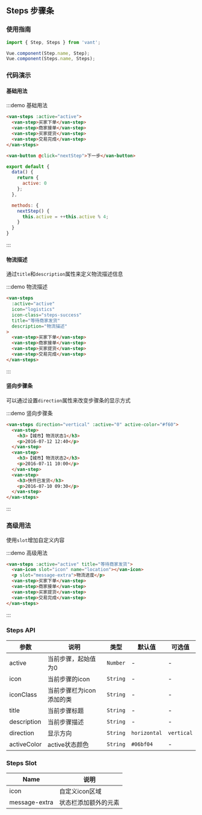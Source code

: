 <style>
.demo-steps {
  .steps-success,
  .van-icon-location {
    color: #06bf04;
  }

  .van-button {
    margin: 15px 0 0 15px;
  }

  .van-steps__message + p {
    margin-bottom: 10px;
  }

  p,
  h3 {
    margin: 0;
    font-size: inherit;
    font-weight: normal;
  }
}
</style>

<script>
export default {
  data() {
    return {
      active: 0
    };
  },

  methods: {
    nextStep() {
      this.active = ++this.active % 4;
    }
  }
}
</script>

## Steps 步骤条

### 使用指南
``` javascript
import { Step, Steps } from 'vant';

Vue.component(Step.name, Step);
Vue.component(Steps.name, Steps);
```

### 代码演示

#### 基础用法

:::demo 基础用法
```html
<van-steps :active="active">
  <van-step>买家下单</van-step>
  <van-step>商家接单</van-step>
  <van-step>买家提货</van-step>
  <van-step>交易完成</van-step>
</van-steps>

<van-button @click="nextStep">下一步</van-button>
```

```javascript
export default {
  data() {
    return {
      active: 0
    };
  },

  methods: {
    nextStep() {
      this.active = ++this.active % 4;
    }
  }
}
```
:::

#### 物流描述

通过`title`和`description`属性来定义物流描述信息

:::demo 物流描述
```html
<van-steps
  :active="active"
  icon="logistics"
  icon-class="steps-success"
  title="等待商家发货"
  description="物流描述"
>
  <van-step>买家下单</van-step>
  <van-step>商家接单</van-step>
  <van-step>买家提货</van-step>
  <van-step>交易完成</van-step>
</van-steps>
```
:::

#### 竖向步骤条

可以通过设置`direction`属性来改变步骤条的显示方式

:::demo 竖向步骤条
```html
<van-steps direction="vertical" :active="0" active-color="#f60">
  <van-step>
    <h3>【城市】物流状态1</h3>
    <p>2016-07-12 12:40</p>
  </van-step>
  <van-step>
    <h3>【城市】物流状态2</h3>
    <p>2016-07-11 10:00</p>
  </van-step>
  <van-step>
    <h3>快件已发货</h3>
    <p>2016-07-10 09:30</p>
  </van-step>
</van-steps>
```
:::

### 高级用法
使用`slot`增加自定义内容

:::demo 高级用法
```html
<van-steps :active="active" title="等待商家发货">
  <van-icon slot="icon" name="location"></van-icon>
  <p slot="message-extra">物流进度</p>
  <van-step>买家下单</van-step>
  <van-step>商家接单</van-step>
  <van-step>买家提货</van-step>
  <van-step>交易完成</van-step>  
</van-steps>
```
:::

### Steps API

| 参数 | 说明 | 类型 | 默认值 | 可选值 |
|-----------|-----------|-----------|-------------|-------------|
| active | 当前步骤，起始值为0 | `Number` | - | - |
| icon | 当前步骤的icon | `String` | - | - |
| iconClass | 当前步骤栏为icon添加的类 | `String` | - | - |
| title | 当前步骤标题 | `String` | - | - |
| description | 当前步骤描述 | `String` | - | - |
| direction | 显示方向 | `String` | `horizontal` | `vertical` |
| activeColor | active状态颜色 | `String` | `#06bf04` | - |

### Steps Slot

| Name | 说明 |
|-----------|-----------|
| icon | 自定义icon区域 |
| message-extra | 状态栏添加额外的元素 |
